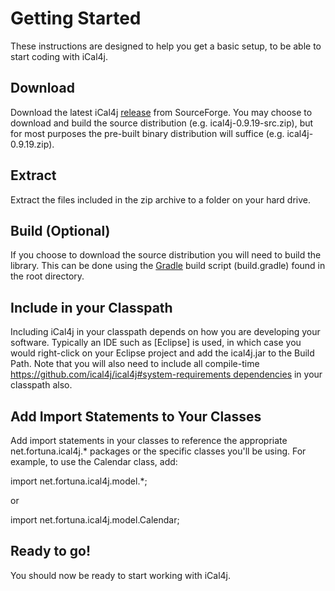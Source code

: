 # Getting Started

These instructions are designed to help you get a basic setup, to be able to start coding with iCal4j.

## Download

Download the latest iCal4j [release](http://sourceforge.net/project/showfiles.php?group_id=107024) from SourceForge. You may choose to download and build the source distribution (e.g. ical4j-0.9.19-src.zip), but for most purposes the pre-built binary distribution will suffice (e.g. ical4j-0.9.19.zip).

## Extract

Extract the files included in the zip archive to a folder on your hard drive.

## Build (Optional)

If you choose to download the source distribution you will need to build the library. This can be done using the [Gradle](http://gradle.org/) build script (build.gradle) found in the root directory.


## Include in your Classpath

Including iCal4j in your classpath depends on how you are developing your software. Typically an IDE such as [Eclipse] is used, in which case you would right-click on your Eclipse project and add the ical4j.jar to the Build Path. Note that you will also need to include all compile-time [https://github.com/ical4j/ical4j#system-requirements dependencies](http://www.eclipse.org/) in your classpath also.

## Add Import Statements to Your Classes

Add import statements in your classes to reference the appropriate net.fortuna.ical4j.* packages or the specific classes you'll be using.  For example, to use the Calendar class, add:

import net.fortuna.ical4j.model.*;

or

import net.fortuna.ical4j.model.Calendar;

## Ready to go!

You should now be ready to start working with iCal4j.

